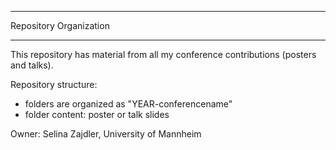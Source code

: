 *******************************************************************
Repository Organization
*******************************************************************

This repository has material from all my conference contributions (posters and talks).

Repository structure:
- folders are organized as "YEAR-conferencename"
- folder content: poster or talk slides


Owner:
Selina Zajdler, University of Mannheim
